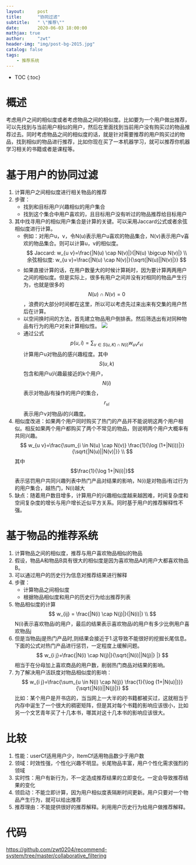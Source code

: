 ```yaml
---
layout:     post
title:      "协同过滤"
subtitle:   " \"推荐\""
date:       2020-06-03 18:00:00
mathjax: true
author:     "zwt"
header-img: "img/post-bg-2015.jpg"
catalog: false
tags:
    - 推荐系统
---
```

* TOC
{:toc}
# 概述
考虑用户之间的相似度或者考虑物品之间的相似度。比如要为一个用户做出推荐，可以先找到与当前用户相似的用户，然后在里面找到当前用户没有购买过的物品推荐过去。同时考虑物品之间的相似度的话，就是针对需要推荐的用户购买过的物品，找到相似的物品进行推荐，比如你现在买了一本机器学习，就可以推荐你机器学习相关的书籍或者是课程等。

# 基于用户的协同过滤
1. 计算用户之间相似度进行相关物品的推荐
2. 步骤：
	- 找到和目标用户兴趣相似的用户集合
	- 找到这个集合中用户喜欢的，且目标用户没有听过的物品推荐给目标用户
3. 其中找寻用户的相似用户集合是计算的关键。可以采用Jaccard公式或者余弦相似度进行计算。
	- 例如：对用户u，v，令N(u)表示用户u喜欢的物品集合，N(v)表示用户v喜欢的物品集合。则可以计算u，v的相似度。
	$$
	Jaccard: w_{u v}=\frac{|N(u) \cap N(v)|}{|N(u) \bigcup N(v)|} \\
	余弦相似度: w_{u v}=\frac{|N(u) \cap N(v)|}{\sqrt{|N(u)||N(v)|}}
	$$
	- 如果直接计算的话，在用户数量大的时候计算耗时，因为要计算两两用户之间的相似度。但是实际上，很多有用户之间并没有对相同的物品产生行为，也就是很多的$$N(u) \cap N(v)=0$$，浪费的大部分时间都在这里，所以可以考虑先过来出来有交集的用户然后在计算。
	- 以空间换时间的方法，首先建立物品用户倒排表。然后筛选出有对同种物品有行为的用户对来计算相似性。
	![](https://zwt0204.github.io//img/推荐系统2.png)
	- 通过公式$$p(u, i)=\sum_{v \in S(u, K) \cap N(i)} w_{u v} r_{v i}$$计算用户u对物品的感兴趣程度。其中$$S(u,k)$$包含和用户u兴趣最接近的k个用户，$$N(i)$$表示对物品i有操作的用户的集合，$$r_{vi}$$表示用户v对物品i的兴趣度。
4. 相似度改进：如果两个用户同时购买了热门的产品并不能说明这两个用户相似。相反如果两个用户都购买了两个不常见的物品，则说明两个用户大概率有共同兴趣。
$$
w_{u v}=\frac{\sum_{i \in N(u) \cap N(v)} \frac{1}{\log (1+|N(i))|}}{\sqrt{|N(u)||N(v)|}} \\
$$
其中$$\frac{1}{\log 1+|N(i)|}$$表示惩罚用户共同兴趣列表中热门产品对结果的影响，N(i)是对物品i有过行为的用户集合，越热门，N(i)越大
5.  缺点：随着用户数目增多，计算用户的兴趣相似度越来越困难，时间复杂度和空间复杂度的增长与用户增长近似平方关系。同时基于用户的推荐解释性不强。

# 基于物品的推荐系统
1. 计算物品之间的相似度，推荐与用户喜欢物品相似的物品
2. 假设，物品A和物品B具有很大的相似度是因为喜欢物品A的用户大都喜欢物品B。
3. 可以通过用户的历史行为信息对推荐结果进行解释
4. 步骤：
	- 计算物品之间相似度
	- 根据物品相似度和用户的历史行为给出推荐列表
5. 物品相似度的计算
$$
w_{ij} = \frac{|N(i) \cap N(j)|}{|N(i)|} \\
$$
N(i)表示喜欢物品i的用户，最后的结果表示喜欢物品i的用户有多少比例用户喜欢物品j
6. 但是当物品j是热门产品时,则结果会接近于1.这导致不能很好的挖掘长尾信息。下面的公式对热门产品进行惩罚，一定程度上缓解问题。
$$
w_{i j}=\frac{|N(i) \cap N(j)|}{\sqrt{|N(i)||N(j)|} |}
$$
相当于在分母加上喜欢商品的用户数，削弱热门商品对结果的影响。
7. 为了解决用户活跃度对物品相似度的影响：
$$
w_{i j}=\frac{\sum_{u \in N(i) \cap N(j)} \frac{1}{\log (1+|N(u)|)}}{\sqrt{|N(i)||N(j)|}}
$$
比如：某个用户是开书店的，当当网上一大半的的书籍都被买过，这就相当于内存中诞生了一个很大的稠密矩阵，但是其对每个书籍的影响应该很小，比如另一个文艺青年买了十几本书，哪其对这十几本书的影响应该很大。

# 比较
1. 性能：userCf适用用户少，ItemCf适用物品数少于用户数
2. 领域：时效性强，个性化兴趣不明显。长尾物品丰富，用户个性化需求强烈的领域
3. 实时性：用户有新行为，不一定造成推荐结果的立即变化。一定会导致推荐结果的变化
4. 领启动：不能立即计算，因为用户相似度表隔断时间更新。用户只要对一个物品产生行为，就可以给出推荐
5. 推荐理由：不能提供很好的推荐解释。利用用户历史行为给用户做推荐解释。
# 代码
https://github.com/zwt0204/recommend-system/tree/master/collaborative_filtering












